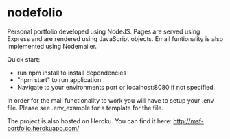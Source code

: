 # nodefolio
Personal portfolio developed using NodeJS. Pages are served using Express and are rendered using JavaScript objects. Email funtionality is also implemented using Nodemailer. 

Quick start: 
- run npm install to install dependencies
- "npm start" to run application
- Navigate to your environments port or localhost:8080 if not specified.

In order for the mail functionality to work you will have to setup your .env file. Please see .env_example for a template for the file. 

The project is also hosted on Heroku. You can find it here: http://msf-portfolio.herokuapp.com/
